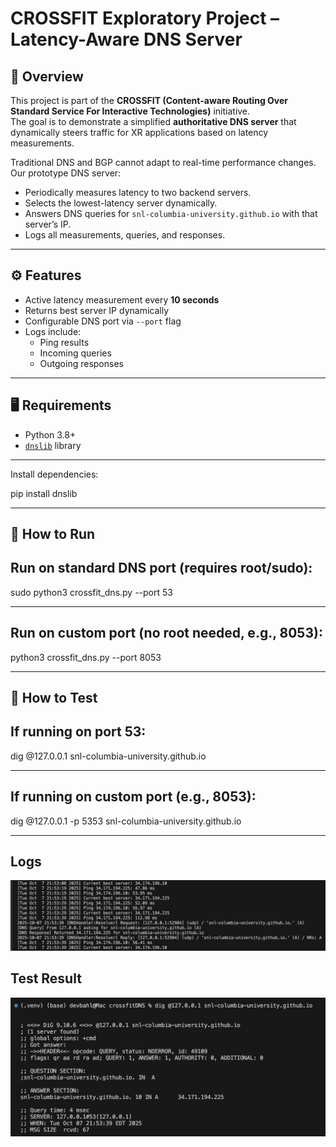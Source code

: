 # CROSSFIT Exploratory Project – Latency-Aware DNS Server  

## 📌 Overview  
This project is part of the **CROSSFIT (Content-aware Routing Over Standard Service For Interactive Technologies)** initiative.  
The goal is to demonstrate a simplified **authoritative DNS server** that dynamically steers traffic for XR applications based on latency measurements.  

Traditional DNS and BGP cannot adapt to real-time performance changes. Our prototype DNS server:  
- Periodically measures latency to two backend servers.  
- Selects the lowest-latency server dynamically.  
- Answers DNS queries for `snl-columbia-university.github.io` with that server’s IP.  
- Logs all measurements, queries, and responses.  

---

## ⚙️ Features  
- Active latency measurement every **10 seconds**  
- Returns best server IP dynamically  
- Configurable DNS port via `--port` flag  
- Logs include:  
  - Ping results  
  - Incoming queries  
  - Outgoing responses  

---

## 🖥️ Requirements  
- Python 3.8+  
- [`dnslib`](https://pypi.org/project/dnslib/) library  

---

Install dependencies:  

pip install dnslib

---

## 🚀 How to Run  

## Run on standard DNS port (requires root/sudo):  

sudo python3 crossfit_dns.py --port 53

---

## Run on custom port (no root needed, e.g., 8053):

python3 crossfit_dns.py --port 8053

---

## 🔧 How to Test  

## If running on port 53:

dig @127.0.0.1 snl-columbia-university.github.io

---

## If running on custom port (e.g., 8053):

dig @127.0.0.1 -p 5353 snl-columbia-university.github.io

---

## Logs  

![alt text](/logs.png)

## Test Result

![alt text](/testss.png)